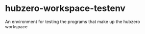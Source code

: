 # hubzero-workspace-testenv
An environment for testing the programs that make up the hubzero workspace
